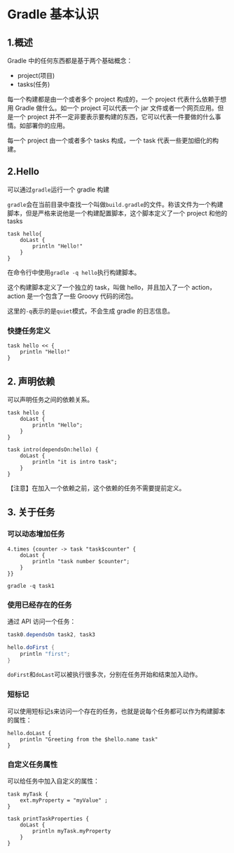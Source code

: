# Gradle 基本认识

## 1.概述

Gradle 中的任何东西都是基于两个基础概念：
- project(项目)
- tasks(任务)

每一个构建都是由一个或者多个 project 构成的，一个 project 代表什么依赖于想用 Gradle 做什么。如一个 project 可以代表一个 jar 文件或者一个网页应用。但是一个 project 并不一定非要表示要构建的东西，它可以代表一件要做的什么事情。如部署你的应用。

每一个 project 由一个或者多个 tasks 构成，一个 task 代表一些更加细化的构建。

## 2.Hello

可以通过`gradle`运行一个 gradle 构建

`gradle`会在当前目录中查找一个叫做`build.gradle`的文件。称该文件为一个构建脚本，但是严格来说他是一个构建配置脚本，这个脚本定义了一个 project 和他的 tasks

```shell
task hello{
    doLast {
        println "Hello!"
    }
}
```
在命令行中使用`gradle -q hello`执行构建脚本。

这个构建脚本定义了一个独立的 task，叫做 hello，并且加入了一个 action，action 是一个包含了一些 Groovy 代码的闭包。

这里的`-q`表示的是`quiet`模式，不会生成 gradle 的日志信息。

### 快捷任务定义
```shell
task hello << {
    println "Hello!"
}
```

## 2. 声明依赖

可以声明任务之间的依赖关系。
```shell
task hello {
    doLast {
        println "Hello";
    }
}

task intro(dependsOn:hello) {
    doLast {
        println "it is intro task";
    }
}
```

【注意】在加入一个依赖之前，这个依赖的任务不需要提前定义。

## 3. 关于任务

### 可以动态增加任务
```shell
4.times {counter -> task "task$counter" {
    doLast {
        println "task number $counter";
    }
}}

gradle -q task1
```

### 使用已经存在的任务

通过 API 访问一个任务：
```java
task0.dependsOn task2, task3

hello.doFirst {
    println "first";
}
```

`doFirst`和`doLast`可以被执行很多次，分别在任务开始和结束加入动作。

### 短标记

可以使用短标记`$`来访问一个存在的任务，也就是说每个任务都可以作为构建脚本的属性：
```shell
hello.doLast {
    println "Greeting from the $hello.name task"
}
```

### 自定义任务属性

可以给任务中加入自定义的属性：
```shell
task myTask {
    ext.myProperty = "myValue" ;
}

task printTaskProperties {
    doLast {
        println myTask.myProperty
    }
}
```
